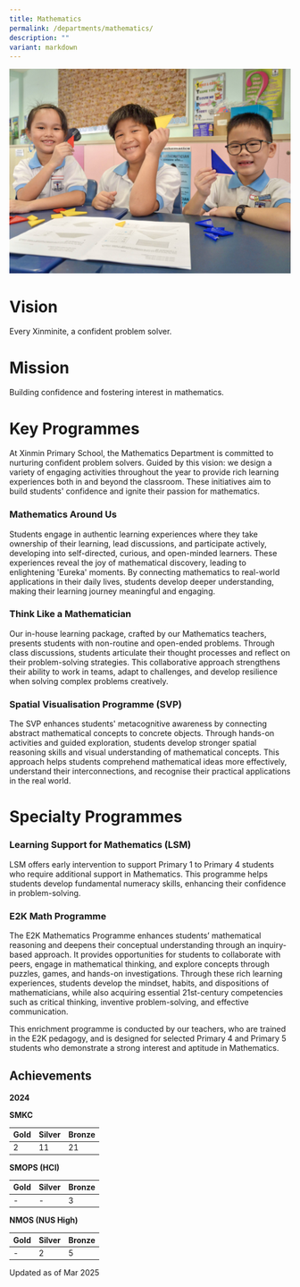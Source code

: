 ```yaml
---
title: Mathematics
permalink: /departments/mathematics/
description: ""
variant: markdown
---
```

![](/images/Department%20Pics/maths%20s.jpg)
# **Vision** 
Every Xinminite, a confident problem solver. 

# **Mission** 
Building confidence and fostering interest in mathematics.

# **Key Programmes**

At Xinmin Primary School, the Mathematics Department is committed to nurturing confident problem solvers. Guided by this vision: we design a variety of engaging activities throughout the year to provide rich learning experiences both in and beyond the classroom. These initiatives aim to build students' confidence and ignite their passion for mathematics.

### Mathematics Around Us

Students engage in authentic learning experiences where they take ownership of their learning, lead discussions, and participate actively, developing into self-directed, curious, and open-minded learners. These experiences reveal the joy of mathematical discovery, leading to enlightening 'Eureka' moments. By connecting mathematics to real-world applications in their daily lives, students develop deeper understanding, making their learning journey meaningful and engaging.

### Think Like a Mathematician 

Our in-house learning package, crafted by our Mathematics teachers, presents students with non-routine and open-ended problems. Through class discussions, students articulate their thought processes and reflect on their problem-solving strategies. This collaborative approach strengthens their ability to work in teams, adapt to challenges, and develop resilience when solving complex problems creatively.

### Spatial Visualisation Programme (SVP)

The SVP enhances students' metacognitive awareness by connecting abstract mathematical concepts to concrete objects. Through hands-on activities and guided exploration, students develop stronger spatial reasoning skills and visual understanding of mathematical concepts. This approach helps students comprehend mathematical ideas more effectively, understand their interconnections, and recognise their practical applications in the real world.

# **Specialty Programmes**

### **Learning Support for Mathematics (LSM)**

LSM offers early intervention to support Primary 1 to Primary 4 students who require additional support in Mathematics. This programme helps students develop fundamental numeracy skills, enhancing their confidence in problem-solving.


### E2K Math Programme

The E2K Mathematics Programme enhances students’ mathematical reasoning and deepens their conceptual understanding through an inquiry-based approach. It provides opportunities for students to collaborate with peers, engage in mathematical thinking, and explore concepts through puzzles, games, and hands-on investigations. Through these rich learning experiences, students develop the mindset, habits, and dispositions of mathematicians, while also acquiring essential 21st-century competencies such as critical thinking, inventive problem-solving, and effective communication.

This enrichment programme is conducted by our teachers, who are trained in the E2K pedagogy, and is designed for selected Primary 4 and Primary 5 students who demonstrate a strong interest and aptitude in Mathematics.


## Achievements 

**2024**

**SMKC**

| Gold | Silver | Bronze  | 
| -------- | -------- | -------- |
|  2   | 11     | 21    |

**SMOPS (HCI)**

| Gold | Silver | Bronze  | 
| -------- | -------- | -------- |
|  -   | -    | 3    |

**NMOS (NUS High)**

| Gold | Silver | Bronze  | 
| -------- | -------- | -------- |
|  -   | 2    | 5    |



Updated as of Mar 2025